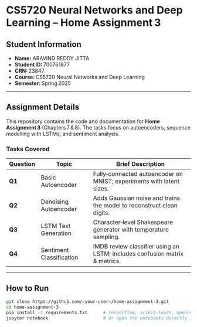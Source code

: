 # CS5720 Neural Networks and Deep Learning – Home Assignment 3

## Student Information

- **Name:** ARAVIND REDDY JITTA
- **Student ID:** 700761877
- **CRN:** 23847
- **Course:** CS5720 Neural Networks and Deep Learning
- **Semester:** Spring 2025

---

## Assignment Details

This repository contains the code and documentation for **Home Assignment 3** (Chapters 7 & 8). The tasks focus on autoencoders, sequence modelling with LSTMs, and sentiment analysis.

### Tasks Covered

| Question | Topic                    | Brief Description                                                          |
| -------- | ------------------------ | -------------------------------------------------------------------------- |
| **Q1**   | Basic Autoencoder        | Fully‑connected autoencoder on MNIST; experiments with latent sizes.       |
| **Q2**   | Denoising Autoencoder    | Adds Gaussian noise and trains the model to reconstruct clean digits.      |
| **Q3**   | LSTM Text Generation     | Character‑level Shakespeare generator with temperature sampling.           |
| **Q4**   | Sentiment Classification | IMDB review classifier using an LSTM; includes confusion matrix & metrics. |

---

## How to Run

```bash
git clone https://github.com/<your‑user>/home-assignment-3.git
cd home-assignment-3
pip install -r requirements.txt      # tensorflow, scikit-learn, opencv-python, etc.
jupyter notebook                     # or open the notebooks directly in Google Colab
```
